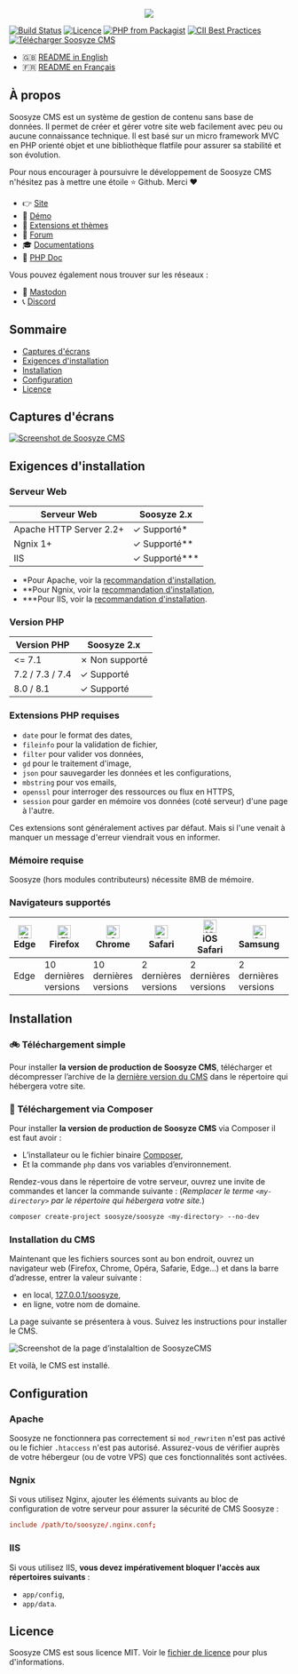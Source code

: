 <p align="center"><a href="https://soosyze.com/" rel="noopener" target="_blank"><img src="https://soosyze.com/assets/files/logo/soosyze-name.png"></a></p>

[![Build Status](https://github.com/soosyze/soosyze/workflows/Tests/badge.svg?branch=master)](https://github.com/soosyze/soosyze/actions?query=branch:master "Tests")
[![Licence](https://img.shields.io/github/license/soosyze/soosyze.svg)](https://github.com/soosyze/soosyze/blob/master/LICENSE "Licence")
[![PHP from Packagist](https://img.shields.io/badge/PHP-%3E%3D5.5-%238892bf)](/README.md#version-php "PHP version 7.2 minimum")
[![CII Best Practices](https://bestpractices.coreinfrastructure.org/projects/4102/badge)](https://bestpractices.coreinfrastructure.org/projects/4102)
[![Télécharger Soosyze CMS](https://img.shields.io/badge/download-releases%20latest-blue.svg)](https://github.com/soosyze/soosyze/releases/latest/download/soosyze.zip "Télécharger Soosyze CMS")

- :gb: [README in English](README.md)
- :fr: [README en Français](README_fr.md)

## À propos

Soosyze CMS est un système de gestion de contenu sans base de données.
Il permet de créer et gérer votre site web facilement avec peu ou aucune connaissance technique.
Il est basé sur un micro framework MVC en PHP orienté objet et une bibliothèque flatfile pour assurer sa stabilité et son évolution.

Pour nous encourager à poursuivre le développement de Soosyze CMS n'hésitez pas à mettre une étoile :star: Github. Merci :heart:

- :point_right: [Site](https://soosyze.com)
- :eyes: [Démo](https://demo.soosyze.com)
- :dizzy: [Extensions et thèmes](https://github.com/soosyze-extension)
- :speech_balloon: [Forum](https://community.soosyze.com)
- :mortar_board: [Documentations](https://github.com/soosyze/documentations)
- :green_book: [PHP Doc](https://api.soosyze.com)

Vous pouvez également nous trouver sur les réseaux :

- :busts_in_silhouette: [Mastodon](https://mamot.fr/@soosyze)
- :telephone_receiver: [Discord](https://discordapp.com/invite/parFfTt)

## Sommaire

- [Captures d'écrans](#captures-décrans)
- [Exigences d'installation](#exigences-dinstallation)
- [Installation](#installation)
- [Configuration](#configuration)
- [Licence](#licence)

## Captures d'écrans

[![Screenshot de Soosyze CMS](https://soosyze.com/assets/files/screen/devices-accueil.png)](https://soosyze.com/#screenshot)

## Exigences d'installation

### Serveur Web

| Serveur Web             | Soosyze 2.x      |
| ----------------------- | ---------------- |
| Apache HTTP Server 2.2+ | ✓ Supporté\*     |
| Ngnix 1+                | ✓ Supporté\*\*   |
| IIS                     | ✓ Supporté\*\*\* |

- \*Pour Apache, voir la [recommandation d'installation](#apache),
- \*\*Pour Ngnix, voir la [recommandation d'installation](#ngnix),
- \*\*\*Pour IIS, voir la [recommandation d'installation](#iis).

### Version PHP

| Version PHP     | Soosyze 2.x    |
| --------------- | -------------- |
| <= 7.1          | ✗ Non supporté |
| 7.2 / 7.3 / 7.4 | ✓ Supporté     |
| 8.0 / 8.1       | ✓ Supporté     |

### Extensions PHP requises

- `date` pour le format des dates,
- `fileinfo` pour la validation de fichier,
- `filter` pour valider vos données,
- `gd` pour le traitement d'image,
- `json` pour sauvegarder les données et les configurations,
- `mbstring` pour vos emails,
- `openssl` pour interroger des ressources ou flux en HTTPS,
- `session` pour garder en mémoire vos données (coté serveur) d'une page à l'autre.

Ces extensions sont généralement actives par défaut. Mais si l'une venait à manquer un message d'erreur viendrait vous en informer.

### Mémoire requise

Soosyze (hors modules contributeurs) nécessite 8MB de mémoire.

### Navigateurs supportés

| [<img src="https://raw.githubusercontent.com/alrra/browser-logos/master/src/edge/edge_48x48.png" alt="IE / Edge" width="24px" height="24px" />](http://godban.github.io/browsers-support-badges/)<br/> Edge | [<img src="https://raw.githubusercontent.com/alrra/browser-logos/master/src/firefox/firefox_48x48.png" alt="Firefox" width="24px" height="24px" />](http://godban.github.io/browsers-support-badges/)<br/>Firefox | [<img src="https://raw.githubusercontent.com/alrra/browser-logos/master/src/chrome/chrome_48x48.png" alt="Chrome" width="24px" height="24px" />](http://godban.github.io/browsers-support-badges/)<br/>Chrome | [<img src="https://raw.githubusercontent.com/alrra/browser-logos/master/src/safari/safari_48x48.png" alt="Safari" width="24px" height="24px" />](http://godban.github.io/browsers-support-badges/)<br/>Safari | [<img src="https://raw.githubusercontent.com/alrra/browser-logos/master/src/safari-ios/safari-ios_48x48.png" alt="iOS Safari" width="24px" height="24px" />](http://godban.github.io/browsers-support-badges/)<br/>iOS Safari | [<img src="https://raw.githubusercontent.com/alrra/browser-logos/master/src/samsung-internet/samsung-internet_48x48.png" alt="Samsung" width="24px" height="24px" />](http://godban.github.io/browsers-support-badges/)<br/>Samsung | [<img src="https://raw.githubusercontent.com/alrra/browser-logos/master/src/opera/opera_48x48.png" alt="Opera" width="24px" height="24px" />](http://godban.github.io/browsers-support-badges/)<br/>Opera |
| --------- | --------- | --------- | --------- | --------- | --------- | --------- |
| Edge| 10 dernières versions| 10 dernières versions| 2 dernières versions| 2 dernières versions| 2 dernières versions| 2 dernières versions |

## Installation

### :bike: Téléchargement simple

Pour installer **la version de production de Soosyze CMS**, télécharger et décompresser l’archive de la [dernière version du CMS](https://github.com/soosyze/soosyze/releases/latest/download/soosyze.zip) dans le répertoire qui hébergera votre site.

### :car: Téléchargement via Composer

Pour installer **la version de production de Soosyze CMS** via Composer il est faut avoir :

- L’installateur ou le fichier binaire [Composer](https://getcomposer.org/download/),
- Et la commande `php` dans vos variables d’environnement.

Rendez-vous dans le répertoire de votre serveur, ouvrez une invite de commandes et lancer la commande suivante :
(_Remplacer le terme `<my-directory>` par le répertoire qui hébergera votre site._)

```sh
composer create-project soosyze/soosyze <my-directory> --no-dev
```

### Installation du CMS

Maintenant que les fichiers sources sont au bon endroit, ouvrez un navigateur web (Firefox, Chrome, Opéra, Safarie, Edge…) et dans la barre d’adresse, entrer la valeur suivante :

- en local, [127.0.0.1/soosyze](http://127.0.0.1/soosyze),
- en ligne, votre nom de domaine.

La page suivante se présentera à vous. Suivez les instructions pour installer le CMS.

![Screenshot de la page d’instalaltion de SoosyzeCMS](https://soosyze.com/assets/files/screen/install-desktop.png)

Et voilà, le CMS est installé.

## Configuration

### Apache

Soosyze ne fonctionnera pas correctement si `mod_rewriten` n'est pas activé ou le fichier `.htaccess` n'est pas autorisé. Assurez-vous de vérifier auprès de votre hébergeur (ou de votre VPS) que ces fonctionnalités sont activées.

### Ngnix

Si vous utilisez Nginx, ajouter les éléments suivants au bloc de configuration de votre serveur pour assurer la sécurité de CMS Soosyze :

```conf
include /path/to/soosyze/.nginx.conf;
```

### IIS

Si vous utilisez IIS, **vous devez impérativement bloquer l'accès aux répertoires suivants** :

- `app/config`,
- `app/data`.

## Licence

Soosyze CMS est sous licence MIT. Voir le [fichier de licence](https://github.com/soosyze/soosyze/blob/master/LICENSE) pour plus d'informations.
